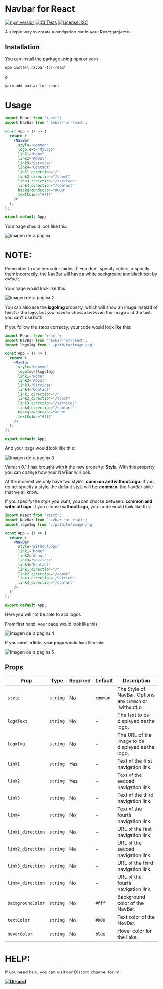 # Navbar for React

[![npm version](https://badge.fury.io/js/navbar-for-react.svg)](https://badge.fury.io/js/navbar-for-react)
[![CI Tests](https://github.com/TGSsirrett31/navbar-for-react/actions/workflows/ci.yml/badge.svg)](https://github.com/TGSsirrett31/navbar-for-react/actions/workflows/ci.yml)
[![License: ISC](https://img.shields.io/badge/License-ISC-blue.svg)](https://opensource.org/licenses/ISC)

A simple way to create a navigation bar in your React projects.

## Installation

You can install the package using npm or yarn:

```bash
npm install navbar-for-react
```
o
```bash
yarn add navbar-for-react
```

# Usage

```jsx
import React from 'react';
import NavBar from 'navbar-for-react';

const App = () => {
  return (
    <NavBar 
      style="common"
      logoText="MyLogo"
      link1="Home"
      link2="About"
      link3="Services"
      link4="Contact"
      link1_direction="/"
      link2_direction="/about"
      link3_direction="/services"
      link4_direction="/contact"
      backgroundColor="#000"
      textColor="#fff"
    />
  );
};

export default App;
```

Your page should look like this:

![Imagen de la pagina](https://i.postimg.cc/jjgC9rNW/img.png)

# NOTE:

Remember to use hex color codes. If you don't specify colors or specify them incorrectly, the NavBar will have a white background and black text by default.

Your page would look like this:

![Imagen de la pagina 2](https://i.postimg.cc/Ssnjbt7g/img2.png)

You can also use the **logoImg** property, which will show an image instead of text for the logo, but you have to choose between the image and the text, you can't use both.

If you follow the steps correctly, your code would look like this:

```jsx
import React from 'react';
import NavBar from 'navbar-for-react';
import logoImg from './path/to/image.png'

const App = () => {
  return (
    <NavBar 
      style="common"
      logoImg={logoImg}
      link1="Home"
      link2="About"
      link3="Services"
      link4="Contact"
      link1_direction="/"
      link2_direction="/about"
      link3_direction="/services"
      link4_direction="/contact"
      backgroundColor="#000"
      textColor="#fff"
    />
  );
};

export default App;
```

And your page would look like this:

![Imagen de la pagina 3](https://i.postimg.cc/tg1T2KsR/img3.png)

Version 0.1.1 has brought with it the new property: **Style**. With this property, you can change how your NavBar will look. 

At the moment we only have two styles: **common and withoutLogo**. If you do not specify a style, the default style will be: **common**, the NavBar style that we all know. 

If you specify the style you want, you can choose between: **common and withoutLogo**. If you choose **withoutLogo**, your code would look like this:

```jsx
import React from 'react';
import NavBar from 'navbar-for-react';
import logoImg from './path/to/image.png'

const App = () => {
  return (
    <NavBar 
      style="withoutLogo"
      link1="Home"
      link2="About"
      link3="Services"
      link4="Contact"
      link1_direction="/"
      link2_direction="/about"
      link3_direction="/services"
      link4_direction="/contact"
    />
  );
};

export default App;
```

Here you will not be able to add logos.

From first hand, your page would look like this:

![Imagen de la pagina 4](https://postimg.cc/06qrgGX4)

If you scroll a little, your page would look like this:

![Imagen de la pagina 5](https://postimg.cc/DmqTHk37)

## Props
| Prop               | Type     | Required | Default | Description                                                                 |
|--------------------|----------|----------|---------|-----------------------------------------------------------------------------|
| `style`            | `string` | No       |`common` | The Style of NavBar. Options are `common` or `withoutLo                     |
| `logoText`         | `string` | No       | -       | The text to be displayed as the logo.                                       |
| `logoImg`          | `string` | No       | -       | The URL of the image to be displayed as the logo.                           |
| `link1`            | `string` | Yes      | -       | Text of the first navigation link.                                          |
| `link2`            | `string` | Yes      | -       | Text of the second navigation link.                                         |
| `link3`            | `string` | No       | -       | Text of the third navigation link.                                          |
| `link4`            | `string` | No       | -       | Text of the fourth navigation link.                                         |
| `link1_direction`  | `string` | No       | -       | URL of the first navigation link.                                           |
| `link2_direction`  | `string` | No       | -       | URL of the second navigation link.                                          |
| `link3_direction`  | `string` | No       | -       | URL of the third navigation link.                                           |
| `link4_direction`  | `string` | No       | -       | URL of the fourth navigation link.                                          |
| `backgroundColor`  | `string` | No       | `#fff`  | Background color of the NavBar.                                             |
| `textColor`        | `string` | No       | `#000`  | Text color of the NavBar.                                                   |
| `hoverColor`       | `string` | No       | `blue`  | Hover color for the links.                                                  |

# HELP:

If you need help, you can visit our Discord channel forum:

**[![Discord](https://img.shields.io/badge/Button-Click%20Here-blue)](https://discord.gg/C5ZZebVjcC)**